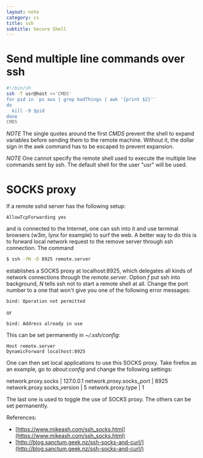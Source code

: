 ```yaml
---
layout: note
category: cs
title: ssh
subtitle: Secure Shell
---
```


Send multiple line commands over ssh
====================================

~~~bash
#!/bin/sh
ssh -T usr@host <<'CMDS'
for pid in `ps aux | grep badThings | awk '{print $2}'`
do
  kill -9 $pid
done
CMDS
~~~

*NOTE* The single quotes around the first *CMDS* prevent the shell to expand
variables before sending them to the remote machine. Without it, the dollar
sign in the awk command has to be escaped to prevent expansion.

*NOTE* One cannot specify the remote shell used to execute the multiple line
commands sent by ssh. The default shell for the user "usr" will be used.

SOCKS proxy
===========

If a remote sshd server has the following setup:

~~~
AllowTcpForwarding yes
~~~

and is connected to the Internet, one can ssh into it and use terminal browsers
(w3m, lynx for example) to surf the web. A better way to do this is to forward
local network request to the remove server through ssh connection. The command

~~~bash
$ ssh -fN -D 8925 remote.server
~~~

establishes a SOCKS proxy at localhost:8925, which delegates all kinds of
network connections through the *remote.server*. Option *f* put ssh into
background, *N* tells ssh not to start a remote shell at all. Change the port
number to a one that won't give you one of the following error messages:

~~~
bind: Operation not permitted
~~~

or

~~~
bind: Address already in use
~~~

This can be set permanently in *~/.ssh/config*:

~~~
Host remote.server
DynamicForward localhost:8925
~~~

One can then set local applications to use this SOCKS proxy. Take firefox as an
example, go to *about:config* and change the following settings:

network.proxy.socks         | 127.0.0.1
network.proxy.socks_port    | 8925
network.proxy.socks_version | 5
network.proxy.type          | 1

The last one is used to toggle the use of SOCKS proxy. The others can be set
permanently.

References:

- [https://www.mikeash.com/ssh_socks.html](https://www.mikeash.com/ssh_socks.html)
- [http://blog.sanctum.geek.nz/ssh-socks-and-curl/](http://blog.sanctum.geek.nz/ssh-socks-and-curl/)

